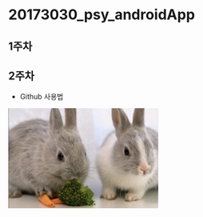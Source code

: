 # 20173030_psy_androidApp

## 1주차 

## 2주차    
  - Github 사용법  


<img width="300" height="200" src="./png/rabbit.jpg"></img>
  

  

